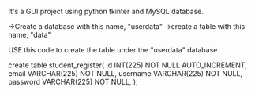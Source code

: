 It's a GUI project using python tkinter and MySQL database.

->Create a database with this name, "userdata"
->create a table with this name, "data"


USE this code to create the table under the "userdata" database

create table student_register(
   id INT(225) NOT NULL AUTO_INCREMENT,
   email VARCHAR(225) NOT NULL,
   username VARCHAR(225) NOT NULL,
   password VARCHAR(225) NOT NULL,
);
